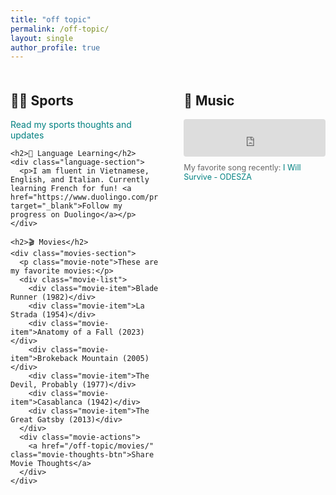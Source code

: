 ```yaml
---
title: "off topic"
permalink: /off-topic/
layout: single
author_profile: true
---
```


<div class="notice--info" style="display: none;">
  <h4>Why Off Topic?</h4>
  <p>Adding a bit of human touch to this blog - because life isn't just about research and work!</p>
</div>

<div class="page-content">
  <div class="main-content">
    <h2>🏃‍♂️ Sports</h2>
    <p><a href="/off-topic/sports/">Read my sports thoughts and updates</a></p>

    <h2>🌟 Language Learning</h2>
    <div class="language-section">
      <p>I am fluent in Vietnamese, English, and Italian. Currently learning French for fun! <a href="https://www.duolingo.com/profile/jyanqa" target="_blank">Follow my progress on Duolingo</a></p>
    </div>

    <h2>🎬 Movies</h2>
    <div class="movies-section">
      <p class="movie-note">These are my favorite movies:</p>
      <div class="movie-list">
        <div class="movie-item">Blade Runner (1982)</div>
        <div class="movie-item">La Strada (1954)</div>
        <div class="movie-item">Anatomy of a Fall (2023)</div>
        <div class="movie-item">Brokeback Mountain (2005)</div>
        <div class="movie-item">The Devil, Probably (1977)</div>
        <div class="movie-item">Casablanca (1942)</div>
        <div class="movie-item">The Great Gatsby (2013)</div>
      </div>
      <div class="movie-actions">
        <a href="/off-topic/movies/" class="movie-thoughts-btn">Share Movie Thoughts</a>
      </div>
    </div>
  </div>

  <div class="sidebar">
    <h2>🎵 Music</h2>
    <div class="music-section">
      <div class="music-player">
        <iframe 
          width="100%" 
          height="60" 
          src="https://www.youtube.com/embed/vMftCgwnR_c?autoplay=0" 
          title="YouTube music player" 
          frameborder="0" 
          allow="accelerometer; autoplay; clipboard-write; encrypted-media; gyroscope; picture-in-picture" 
          allowfullscreen>
        </iframe>
      </div>
      <p class="music-note">My favorite song recently: <a href="https://www.youtube.com/watch?v=vMftCgwnR_c" target="_blank">I Will Survive - ODESZA</a></p>
    </div>
  </div>
</div>

<style>
.page-content {
  display: flex;
  gap: 40px;
  margin: 20px 0;
}

.main-content {
  flex: 1;
  min-width: 0;
}

.sidebar {
  width: 45%;
  min-width: 0;
}

.music-section {
  margin: 15px 0;
}

.music-player {
  max-width: 300px;
  margin: 10px 0;
  border-radius: 4px;
  overflow: hidden;
}

.music-note {
  font-size: 0.9em;
  color: #666;
  margin-top: 5px;
}

.language-section {
  background-color: #f8f9fa;
  padding: 15px;
  border-radius: 8px;
  margin: 10px 0;
  font-size: 0.9em;
}

.movies-section {
  margin: 15px 0;
}

.movie-note {
  font-size: 0.9em;
  color: #666;
  margin-bottom: 10px;
}

.movie-list {
  margin-bottom: 15px;
  font-size: 0.9em;
}

.movie-item {
  margin: 5px 0;
  padding-left: 20px;
  position: relative;
}

.movie-item:before {
  content: "•";
  position: absolute;
  left: 0;
  color: #008080;
}

.movie-actions {
  margin-top: 10px;
}

.movie-thoughts-btn {
  display: inline-block;
  background-color: #008080;
  color: white;
  padding: 6px 12px;
  border-radius: 4px;
  text-decoration: none;
  font-size: 0.85em;
  transition: background-color 0.3s;
}

.movie-thoughts-btn:hover {
  background-color: #006666;
  color: white;
  text-decoration: none;
}

a {
  color: #008080;
  text-decoration: none;
}

a:hover {
  color: #006666;
  text-decoration: underline;
}

@media (max-width: 768px) {
  .page-content {
    flex-direction: column;
    gap: 20px;
  }
  
  .sidebar {
    width: 100%;
  }
}
</style> 